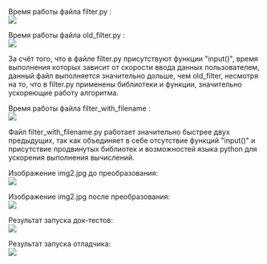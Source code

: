 Время работы файла filter.py :
</br><img src="D:\Users\Documents\GitHub\gr09\Скриншоты\Время работы filter.jpg"/>

Время работы файла old_filter.py :
</br><img src="D:\Users\Documents\GitHub\gr09\Скриншоты\Время работы old_filter.jpg"/>

За счёт того, что в файле filter.py присутствуют функции "input()", время выполнения которых зависит от скорости ввода данных пользователем, данный файл выполняется значительно дольше, чем old_filter, несмотря на то, что в filter.py применены библиотеки и функции, значительно ускоряющие работу алгоритма.

Время работы файла filter_with_filename :
</br><img src="D:\Users\Documents\GitHub\gr09\Скриншоты\Время работы filter_with_filename.jpg"/>

Файл filter_with_filename.py работает значительно быстрее двух предыдущих, так как объединяет в себе отсутствие функций "input()" и присутствие продвинутых библиотек и возможностей языка python для ускорения выполнения вычислений.

Изображение img2.jpg до преобразования:
</br><img src="D:\Users\Documents\GitHub\gr09\img2.jpg"/>

Изображение img2.jpg после преобразования:
</br><img src="D:\Users\Documents\GitHub\gr09\res.jpg"/>

Результат запуска док-тестов:
</br><img src="D:\Users\Documents\GitHub\gr09\Скриншоты\Результат запуска doctest.jpg"/>

Результат запуска отладчика:
</br><img src="D:\Users\Documents\GitHub\gr09\Скриншоты\Результат запуска debugger.jpg"/>